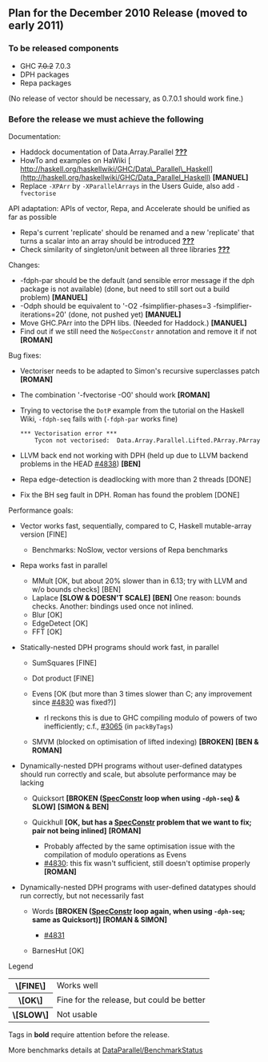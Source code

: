 ## Plan for the December 2010 Release (moved to early 2011)


### To be released components


- GHC ~~7.0.2~~ 7.0.3
- DPH packages
- Repa packages


(No release of vector should be necessary, as 0.7.0.1 should work fine.)


### Before the release we must achieve the following



Documentation:


- Haddock documentation of Data.Array.Parallel **[???](data-parallel/dec2010-release?)**
- HowTo and examples on HaWiki [
  http://haskell.org/haskellwiki/GHC/Data\_Parallel\_Haskell](http://haskell.org/haskellwiki/GHC/Data_Parallel_Haskell) **\[MANUEL\]**
- Replace `-XPArr` by `-XParallelArrays` in the Users Guide, also add `-fvectorise`


API adaptation: APIs of vector, Repa, and Accelerate should be unified as far as possible


- Repa's current 'replicate' should be renamed and a new 'replicate' that turns a scalar into an array should be introduced **[???](data-parallel/dec2010-release?)**
- Check similarity of singleton/unit between all three libraries **[???](data-parallel/dec2010-release?)**


Changes:


- -fdph-par should be the default (and sensible error message if the dph package is not available) (done, but need to still sort out a build problem) **\[MANUEL\]**
- -Odph should be equivalent to '-O2 -fsimplifier-phases=3 -fsimplifier-iterations=20' (done, not pushed yet) **\[MANUEL\]**
- Move GHC.PArr into  the DPH libs.  (Needed for Haddock.) **\[MANUEL\]**
- Find out if we still need the `NoSpecConstr` annotation and remove it if not **\[ROMAN\]**


Bug fixes:


- Vectoriser needs to be adapted to Simon's recursive superclasses patch **\[ROMAN\]**
- The combination '-fvectorise -O0' should work **\[ROMAN\]**
- Trying to vectorise the `DotP` example from the tutorial on the Haskell Wiki, `-fdph-seq` fails with (`-fdph-par` works fine)

  ```wiki
  *** Vectorisation error ***
      Tycon not vectorised:  Data.Array.Parallel.Lifted.PArray.PArray
  ```
- LLVM back end not working with DPH (held up due to LLVM backend problems in the HEAD [\#4838](https://gitlab.staging.haskell.org/ghc/ghc/issues/4838)) **\[BEN\]**
- Repa edge-detection is deadlocking with more than 2 threads \[DONE\]
- Fix the BH seg fault in DPH. Roman has found the problem \[DONE\]


Performance goals:


- Vector works fast, sequentially, compared to C, Haskell mutable-array version \[FINE\]

  - Benchmarks: NoSlow, vector versions of Repa benchmarks
- Repa works fast in parallel

  - MMult \[OK, but about 20% slower than in 6.13; try with LLVM and w/o bounds checks\] \[BEN\]
  - Laplace **\[SLOW & DOESN'T SCALE\]** **\[BEN\]**  One reason: bounds checks.  Another: bindings used once not inlined.
  - Blur \[OK\]
  - EdgeDetect \[OK\]
  - FFT \[OK\]
- Statically-nested DPH programs should work fast, in parallel

  - SumSquares \[FINE\]
  - Dot product \[FINE\]
  - Evens \[OK (but more than 3 times slower than C; any improvement since [\#4830](https://gitlab.staging.haskell.org/ghc/ghc/issues/4830) was fixed?)\]

    - rl reckons this is due to GHC compiling modulo of powers of two inefficiently; c.f., [\#3065](https://gitlab.staging.haskell.org/ghc/ghc/issues/3065) (in `packByTags`)
  - SMVM (blocked on optimisation of lifted indexing) **\[BROKEN\]** **\[BEN & ROMAN\]**
- Dynamically-nested DPH programs without user-defined datatypes should run correctly and scale, but absolute performance may be lacking

  - Quicksort **\[BROKEN ([SpecConstr](spec-constr) loop when using `-dph-seq`) & SLOW\]** **\[SIMON & BEN\]**
  - Quickhull **\[OK, but has a [SpecConstr](spec-constr) problem that we want to fix; pair not being inlined\]** **\[ROMAN\]**

    - Probably affected by the same optimisation issue with the compilation of modulo operations as Evens
    - [\#4830](https://gitlab.staging.haskell.org/ghc/ghc/issues/4830): this fix wasn't sufficient, still doesn't optimise properly **\[ROMAN\]**
- Dynamically-nested DPH programs with user-defined datatypes should run correctly, but not necessarily fast

  - Words **\[BROKEN ([SpecConstr](spec-constr) loop again, when using `-dph-seq`; same as Quicksort)\]** **\[ROMAN & SIMON\]**

    - [\#4831](https://gitlab.staging.haskell.org/ghc/ghc/issues/4831)
  - BarnesHut \[OK\]


Legend


<table><tr><th>\[FINE\]</th>
<td>
Works well
</td></tr>
<tr><th>\[OK\]</th>
<td>
Fine for the release, but could be better
</td></tr>
<tr><th>\[SLOW\]</th>
<td>
Not usable
</td></tr></table>



Tags in **bold** require attention before the release.



More benchmarks details at [DataParallel/BenchmarkStatus](data-parallel/benchmark-status)


